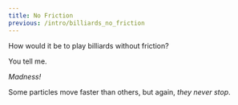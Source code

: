 ```yaml
---
title: No Friction
previous: /intro/billiards_no_friction
---
```


<script>
    var sim = createSimulation({
        initialize: function(simulation) {
            var p = simulation.parameters;
            p.friction = 0;

            initBilliards(simulation, 7);

    		setToolbarAvailableTools(simulation.toolbar, ["impulse"]);
        }
    });
</script>


<div id="chapter">

<div class="page">
<div class="stepLog twoColumn">
How would it be to play billiards without friction?

You tell me.

<script>
    cue(isBilliardsTriangleSplit(sim));
    endStep();
</script>

_Madness!_

Some particles move faster than others, but again, _they never stop_.

</div>

<div class="twoColumn">
<script>
	insertHere(sim.div);
</script>
</div>
</div>
</div>